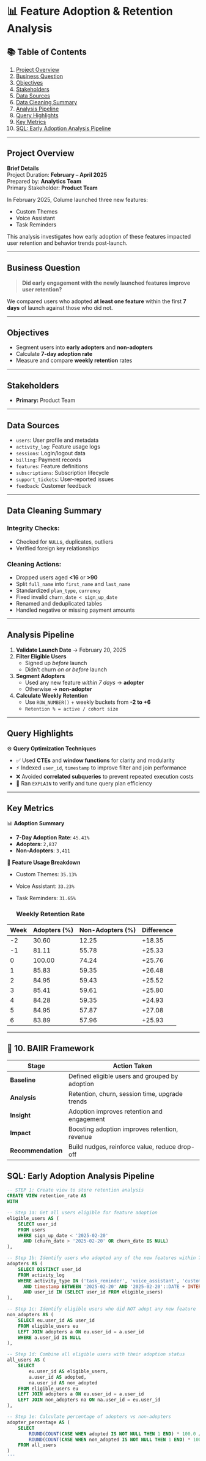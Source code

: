 # 📊 Feature Adoption & Retention Analysis

## 📚 Table of Contents
1. [Project Overview](#project-overview)
2. [Business Question](#business-question)
3. [Objectives](#objectives)
4. [Stakeholders](#stakeholders)
5. [Data Sources](#data-sources)
6. [Data Cleaning Summary](#data-cleaning-summary)
7. [Analysis Pipeline](#analysis-pipeline)
8. [Query Highlights](#query-highlights)
9. [Key Metrics](#key-metrics)
10. [SQL: Early Adoption Analysis Pipeline](#sql-early-adoption-analysis-pipeline)

---

## Project Overview

**Brief Details**  
Project Duration: **February – April 2025**  
Prepared by: **Analytics Team**  
Primary Stakeholder: **Product Team**

In February 2025, Colume launched three new features:
- Custom Themes  
- Voice Assistant  
- Task Reminders

This analysis investigates how early adoption of these features impacted user retention and behavior trends post-launch.

---

## Business Question

> **Did early engagement with the newly launched features improve user retention?**

We compared users who adopted **at least one feature** within the first **7 days** of launch against those who did not.

---

## Objectives

- Segment users into **early adopters** and **non-adopters**  
- Calculate **7-day adoption rate**  
- Measure and compare **weekly retention** rates  

---

## Stakeholders

- **Primary:** Product Team  

---

## Data Sources

- `users`: User profile and metadata  
- `activity_log`: Feature usage logs  
- `sessions`: Login/logout data  
- `billing`: Payment records  
- `features`: Feature definitions  
- `subscriptions`: Subscription lifecycle  
- `support_tickets`: User-reported issues  
- `feedback`: Customer feedback  

---

## Data Cleaning Summary

### Integrity Checks:
- Checked for `NULL`s, duplicates, outliers  
- Verified foreign key relationships  

### Cleaning Actions:
- Dropped users aged **<16** or **>90**  
- Split `full_name` into `first_name` and `last_name`  
- Standardized `plan_type`, `currency`  
- Fixed invalid `churn_date < sign_up_date`  
- Renamed and deduplicated tables  
- Handled negative or missing payment amounts  

---

## Analysis Pipeline

1. **Validate Launch Date** → February 20, 2025  
2. **Filter Eligible Users**
   - Signed up *before* launch  
   - Didn’t churn *on or before* launch  
3. **Segment Adopters**
   - Used any new feature *within 7 days* → **adopter**  
   - Otherwise → **non-adopter**  
4. **Calculate Weekly Retention**
   - Use `ROW_NUMBER()` + weekly buckets from **-2 to +6**
   - `Retention % = active / cohort size`

---

## Query Highlights

⚙️ **Query Optimization Techniques**
- ✅ Used **CTEs** and **window functions** for clarity and modularity  
- ⚡ Indexed `user_id`, `timestamp` to improve filter and join performance  
- ❌ Avoided **correlated subqueries** to prevent repeated execution costs  
- 🧠 Ran `EXPLAIN` to verify and tune query plan efficiency  

---

## Key Metrics

📊 **Adoption Summary**
- **7-Day Adoption Rate**: `45.41%`  
- **Adopters**: `2,837`  
- **Non-Adopters**: `3,411`  

📌 **Feature Usage Breakdown**
- Custom Themes: `35.13%`  
- Voice Assistant: `33.23%`  
- Task Reminders: `31.65%`

  ### Weekly Retention Rate

| Week | Adopters (%) | Non-Adopters (%) | Difference |
|------|---------------|------------------|------------|
| -2   | 30.60         | 12.25            | +18.35     |
| -1   | 81.11         | 55.78            | +25.33     |
|  0   | 100.00        | 74.24            | +25.76     |
|  1   | 85.83         | 59.35            | +26.48     |
|  2   | 84.95         | 59.43            | +25.52     |
|  3   | 85.41         | 59.61            | +25.80     |
|  4   | 84.28         | 59.35            | +24.93     |
|  5   | 84.95         | 57.87            | +27.08     |
|  6   | 83.89         | 57.96            | +25.93     |

---
## 🧠 10. BAIIR Framework

| **Stage**         | **Action Taken**                                              |
|-------------------|---------------------------------------------------------------|
| **Baseline**      | Defined eligible users and grouped by adoption                |
| **Analysis**      | Retention, churn, session time, upgrade trends                |
| **Insight**       | Adoption improves retention and engagement                    |
| **Impact**        | Boosting adoption improves retention, revenue                 |
| **Recommendation**| Build nudges, reinforce value, reduce drop-off                |


## SQL: Early Adoption Analysis Pipeline

```sql
-- STEP 1: Create view to store retention analysis
CREATE VIEW retention_rate AS 
WITH

-- Step 1a: Get all users eligible for feature adoption
eligible_users AS (
    SELECT user_id 
    FROM users
    WHERE sign_up_date < '2025-02-20' 
      AND (churn_date > '2025-02-20' OR churn_date IS NULL)
),

-- Step 1b: Identify users who adopted any of the new features within 7 days post-launch
adopters AS (
    SELECT DISTINCT user_id 
    FROM activity_log
    WHERE activity_type IN ('task_reminder', 'voice_assistant', 'custom_theme')
      AND timestamp BETWEEN '2025-02-20' AND '2025-02-20'::DATE + INTERVAL '7 days'
      AND user_id IN (SELECT user_id FROM eligible_users)
),

-- Step 1c: Identify eligible users who did NOT adopt any new feature
non_adopters AS (
    SELECT eu.user_id AS user_id 
    FROM eligible_users eu 
    LEFT JOIN adopters a ON eu.user_id = a.user_id
    WHERE a.user_id IS NULL
),

-- Step 1d: Combine all eligible users with their adoption status
all_users AS (
    SELECT 
        eu.user_id AS eligible_users, 
        a.user_id AS adopted, 
        na.user_id AS non_adopted
    FROM eligible_users eu 
    LEFT JOIN adopters a ON eu.user_id = a.user_id
    LEFT JOIN non_adopters na ON na.user_id = eu.user_id
),

-- Step 1e: Calculate percentage of adopters vs non-adopters
adopter_percentage AS (
    SELECT 
        ROUND(COUNT(CASE WHEN adopted IS NOT NULL THEN 1 END) * 100.0 / COUNT(eligible_users), 2) AS adopters_count,
        ROUND(COUNT(CASE WHEN non_adopted IS NOT NULL THEN 1 END) * 100.0 / COUNT(eligible_users), 2) AS non_adopters_count
    FROM all_users
)
'''
